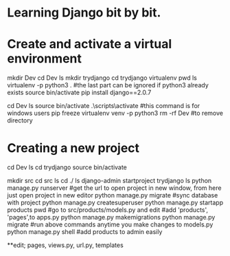 # Learning Django bit by bit.
# Create and activate a virtual environment

mkdir Dev
cd Dev
ls
mkdir trydjango
cd trydjango
virtualenv
pwd
ls
virtualenv -p python3 .             #the last part can be ignored if python3 already exists
source bin/activate
pip install django==2.0.7

cd Dev
ls
source bin/activate
.\scripts\activate                  #this command is for windows users
pip freeze
virtualenv venv -p python3
 rm -rf Dev                         #to remove directory
 
# Creating a new project
cd Dev
ls
cd trydjango
source bin/activate

mkdir src
cd src
ls
cd ./
ls
django-admin startproject trydjango
ls
python manage.py runserver              #get the url to open project in new window, from here just open project in new editor
python manage.py migrate                #sync database with project
python manage.py createsuperuser
python manage.py startapp products
pwd
                                 #go to src/products/models.py and edit
                                 #add 'products', 'pages',to apps.py
python manage.py makemigrations
python manage.py migrate          #run above commands anytime you make changes to models.py
python manage.py shell            #add products to admin easily

**edit; pages, views.py, url.py, templates
